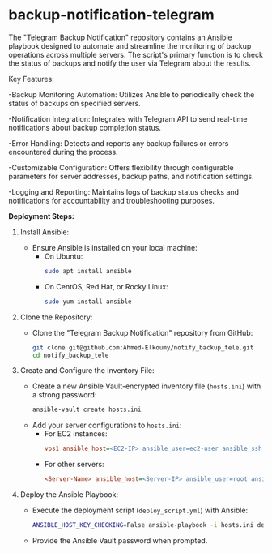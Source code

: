 # backup-notification-telegram
The "Telegram Backup Notification" repository contains an Ansible playbook designed to automate and streamline the monitoring of backup operations across multiple servers. The script's primary function is to check the status of backups and notify the user via Telegram about the results.

Key Features:

-Backup Monitoring Automation: Utilizes Ansible to periodically check the status of backups on specified servers.

-Notification Integration: Integrates with Telegram API to send real-time notifications about backup completion status.

-Error Handling: Detects and reports any backup failures or errors encountered during the process.

-Customizable Configuration: Offers flexibility through configurable parameters for server addresses, backup paths, and notification settings.

-Logging and Reporting: Maintains logs of backup status checks and notifications for accountability and troubleshooting purposes.

**Deployment Steps:**

1. Install Ansible:
   - Ensure Ansible is installed on your local machine:
     - On Ubuntu:
       ```bash
       sudo apt install ansible
       ```
     - On CentOS, Red Hat, or Rocky Linux:
       ```bash
       sudo yum install ansible
       ```

2. Clone the Repository:
   - Clone the "Telegram Backup Notification" repository from GitHub:
     ```bash
     git clone git@github.com:Ahmed-Elkoumy/notify_backup_tele.git
     cd notify_backup_tele
     ```

3. Create and Configure the Inventory File:
   - Create a new Ansible Vault-encrypted inventory file (`hosts.ini`) with a strong password:
     ```bash
     ansible-vault create hosts.ini
     ```
   - Add your server configurations to `hosts.ini`:
     - For EC2 instances:
       ```ini
       vps1 ansible_host=<EC2-IP> ansible_user=ec2-user ansible_ssh_private_key_file=<PATH-TO-private-key>
       ```
     - For other servers:
       ```ini
       <Server-Name> ansible_host=<Server-IP> ansible_user=root ansible_port=<SSH-port> ansible_ssh_pass=<Server-Password>
       ```

4. Deploy the Ansible Playbook:
   - Execute the deployment script (`deploy_script.yml`) with Ansible:
     ```bash
     ANSIBLE_HOST_KEY_CHECKING=False ansible-playbook -i hosts.ini deploy_script.yml --ask-vault-pass
     ```
   - Provide the Ansible Vault password when prompted.
    
